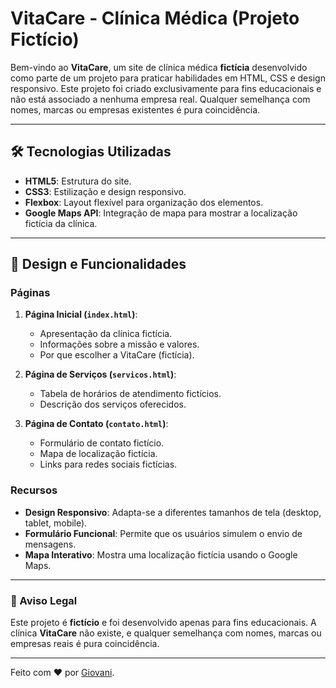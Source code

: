 # VitaCare - Clínica Médica (Projeto Fictício)

Bem-vindo ao **VitaCare**, um site de clínica médica **fictícia** desenvolvido como parte de um projeto para praticar habilidades em HTML, CSS e design responsivo. Este projeto foi criado exclusivamente para fins educacionais e não está associado a nenhuma empresa real. Qualquer semelhança com nomes, marcas ou empresas existentes é pura coincidência.

---

## 🛠️ Tecnologias Utilizadas

- **HTML5**: Estrutura do site.
- **CSS3**: Estilização e design responsivo.
- **Flexbox**: Layout flexível para organização dos elementos.
- **Google Maps API**: Integração de mapa para mostrar a localização fictícia da clínica.

---

## 🎨 Design e Funcionalidades

### Páginas
1. **Página Inicial (`index.html`)**:
   - Apresentação da clínica fictícia.
   - Informações sobre a missão e valores.
   - Por que escolher a VitaCare (fictícia).

2. **Página de Serviços (`servicos.html`)**:
   - Tabela de horários de atendimento fictícios.
   - Descrição dos serviços oferecidos.

3. **Página de Contato (`contato.html`)**:
   - Formulário de contato fictício.
   - Mapa de localização fictícia.
   - Links para redes sociais fictícias.

### Recursos
- **Design Responsivo**: Adapta-se a diferentes tamanhos de tela (desktop, tablet, mobile).
- **Formulário Funcional**: Permite que os usuários simulem o envio de mensagens.
- **Mapa Interativo**: Mostra uma localização fictícia usando o Google Maps.

---

### 🚨 Aviso Legal
Este projeto é **fictício** e foi desenvolvido apenas para fins educacionais. A clínica **VitaCare** não existe, e qualquer semelhança com nomes, marcas ou empresas reais é pura coincidência.

---

Feito com ❤️ por [Giovani](https://github.com/giovanischitcoski).
```